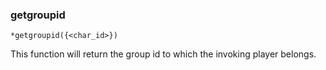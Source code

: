### getgroupid
```
*getgroupid({<char_id>})
```

This function will return the group id to which the invoking player belongs.
